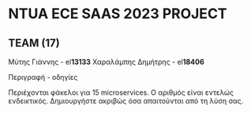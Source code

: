 # NTUA ECE SAAS 2023 PROJECT
  
## TEAM (17)
 
Μύτης Γιάννης - el**13133**
Χαραλάμπης Δημήτρης - el**18406** 
  
Περιγραφή - οδηγίες
  
Περιέχονται φάκελοι για 15 microservices. Ο αριθμός είναι εντελώς ενδεικτικός. Δημιουργήστε ακριβώς όσα απαιτούνται από τη λύση σας.
  
  
  
